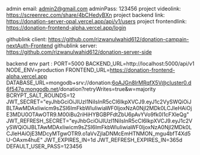       
admin email: admin2@gmail.com
adminPass: 123456
project videolink: https://screenrec.com/share/4bCHedyBXn
project backend link: https://donation-server-opal.vercel.app/api/v1/users
project frontendlink: https://donation-frontend-alpha.vercel.app/login

githublink client: https://github.com/rizwanulwahid612/donation-campain-nextAuth-Frontend
githublink server:  https://github.com/rizwanulwahid612/donation-server-side

backend env part : PORT=5000
BACKEND_URL=http://localhost:5000/api/v1
NODE_ENV=production
FRONTEND_URL=https://donation-frontend-alpha.vercel.app
DATABASE_URL=mongodb+srv://donation:6oAJGn8IrMRqfX5V@cluster0.d6f547g.mongodb.net/donation?retryWrites=true&w=majority
BCRYPT_SALT_ROUNDS=12
JWT_SECRET="eyJhbGciOiJIUzI1NiIsInR5cCI6IkpXVCJ9.eyJ1c2VySWQiOiJBLTAwMDAxIiwicm9sZSI6ImFkbWluIiwiaWF0IjoxNzA0NjI2MDk0LCJleHAiOjE3MDU0OTAwOTR9.M00iBu2riHiHYBGBPFdtZbU6pAvYVo9fk0I1cFXleQg"
JWT_REFRESH_SECRET="eyJhbGciOiJIUzI1NiIsInR5cCI6IkpXVCJ9.eyJ1c2VySWQiOiJBLTAwMDAxIiwicm9sZSI6ImFkbWluIiwiaWF0IjoxNzA0NjI2MDk0LCJleHAiOjE3MDcyMTgwOTR9.o1aVvZjIaDNMcEmHTNMON_mgu4bfT4Xd5U-OAxm4huE"
JWT_EXPIRES_IN=1d
JWT_REFRESH_EXPIRES_IN=365d
DEFAULT_USER_PASS=123456
